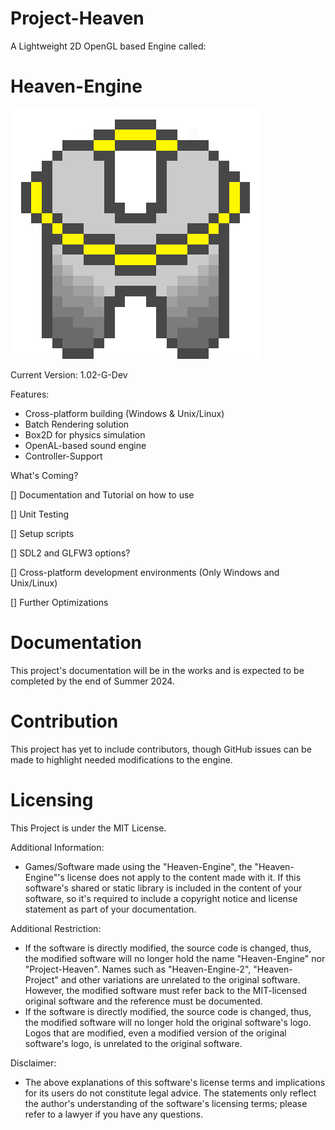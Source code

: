 # Project-Heaven
A Lightweight 2D OpenGL based Engine called:
# Heaven-Engine

![](Heaven-Engine_logo_new.png)

Current Version: 1.02-G-Dev

Features:

* Cross-platform building (Windows & Unix/Linux)
* Batch Rendering solution
* Box2D for physics simulation
* OpenAL-based sound engine
* Controller-Support

What's Coming?

[] Documentation and Tutorial on how to use

[] Unit Testing 

[] Setup scripts 

[] SDL2 and GLFW3 options?

[] Cross-platform development environments (Only Windows and Unix/Linux)

[] Further Optimizations

# Documentation
This project's documentation will be in the works and is expected to be completed by the end of Summer 2024.

# Contribution
This project has yet to include contributors, though GitHub issues can be made to highlight needed modifications to the engine.

# Licensing
This Project is under the MIT License.

Additional Information:
* Games/Software made using the "Heaven-Engine", the "Heaven-Engine"'s license does not apply to the content made with it. If this software's shared or static library is included in
  the content of your software, so it's required to include a copyright notice and license statement as part of your documentation.

Additional Restriction:
* If the software is directly modified, the source code is changed, thus, the modified software will no longer hold the name "Heaven-Engine" nor "Project-Heaven".
  Names such as "Heaven-Engine-2", "Heaven-Project" and other variations are unrelated to the original software. However, the modified software must refer back
  to the MIT-licensed original software and the reference must be documented.
* If the software is directly modified, the source code is changed, thus, the modified software will no longer hold the original software's logo. Logos that are
  modified, even a modified version of the original software's logo, is unrelated to the original software.

Disclaimer:
* The above explanations of this software's license terms and implications for its users do not constitute legal advice. The statements only reflect the author's understanding of the software's licensing terms; please refer to a lawyer if you have any questions.
